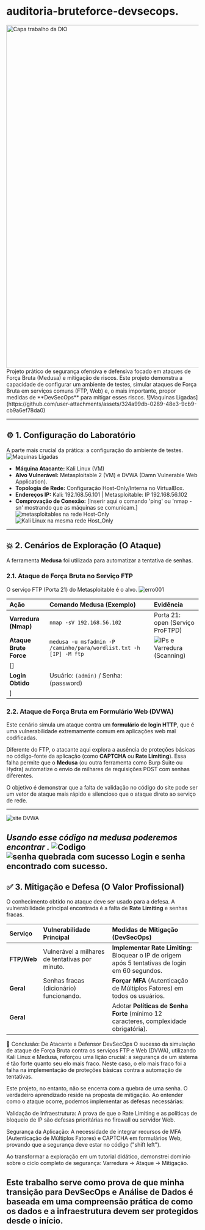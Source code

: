 # auditoria-bruteforce-devsecops.
<img width="1600" height="896" alt="Capa trabalho da DIO" src="https://github.com/user-attachments/assets/98fcdbce-3ae6-48a6-b556-69445171ddc1" />
Projeto prático de segurança ofensiva e defensiva focado em ataques de Força Bruta (Medusa) e mitigação de riscos.
Este projeto demonstra a capacidade de configurar um ambiente de testes, simular ataques de Força Bruta em serviços comuns (FTP, Web) e, o mais importante, propor medidas de **DevSecOps** para mitigar esses riscos.
![Maquinas Ligadas](https://github.com/user-attachments/assets/324a99db-0289-48e3-9cb9-cb9a6ef78da0)

---

## ⚙️ 1. Configuração do Laboratório

A parte mais crucial da prática: a configuração do ambiente de testes.
![Maquinas Ligadas](https://github.com/user-attachments/assets/324a99db-0289-48e3-9cb9-cb9a6ef78da0)
* **Máquina Atacante:** Kali Linux (VM)
* **Alvo Vulnerável:** Metasploitable 2 (VM) e DVWA (Damn Vulnerable Web Application).
* **Topologia de Rede:** Configuração Host-Only/Interna no VirtualBox.
* **Endereços IP:** Kali: 192.168.56.101 | Metasploitable: IP 192.168.56.102
* **Comprovação de Conexão:** [Inserir aqui o comando 'ping' ou 'nmap -sn' mostrando que as máquinas se comunicam.]
![metasploitables na rede Host-Only](https://github.com/user-attachments/assets/267167b7-38c8-42c1-832b-4dd0e79c2664)
![Kali Linux na mesma rede Host_Only](https://github.com/user-attachments/assets/1fc668d8-7b4c-4b48-95eb-65392cc6f8f8)

---

## 💥 2. Cenários de Exploração (O Ataque)

A ferramenta **Medusa** foi utilizada para automatizar a tentativa de senhas.

### 2.1. Ataque de Força Bruta no Serviço FTP

O serviço FTP (Porta 21) do Metasploitable é o alvo.
![erro001](https://github.com/user-attachments/assets/07aa40de-ba35-46eb-b6b6-50afc43ccb2c)


| Ação | Comando Medusa (Exemplo) | Evidência |
| :--- | :--- | :--- |
| **Varredura (Nmap)** | `nmap -sV 192.168.56.102` | Porta 21: open (Serviço ProFTPD) |![IPs e Varredura (Scanning)](https://github.com/user-attachments/assets/40718837-b069-460c-9ca0-e22956886723)
| **Ataque Brute Force** | `medusa -u msfadmin -P /caminho/para/wordlist.txt -h [IP] -M ftp` | ![IPs e Varredura (Scanning)](https://github.com/user-attachments/assets/40718837-b069-460c-9ca0-e22956886723)
[] |
| **Login Obtido** | Usuário: `(admin)` / Senha:  (password) |
] |

### 2.2. Ataque de Força Bruta em Formulário Web (DVWA)



Este cenário simula um ataque contra um **formulário de login HTTP**, que é uma vulnerabilidade extremamente comum em aplicações web mal codificadas.

Diferente do FTP, o atacante aqui explora a ausência de proteções básicas no código-fonte da aplicação (como **CAPTCHA** ou **Rate Limiting**). Essa falha permite que o **Medusa** (ou outra ferramenta como Burp Suite ou Hydra) automatize o envio de milhares de requisições POST com senhas diferentes.

O objetivo é demonstrar que a falta de validação no código do site pode ser um vetor de ataque mais rápido e silencioso que o ataque direto ao serviço de rede.

---
![site DVWA](https://github.com/user-attachments/assets/d3f71b2c-1c4b-45c0-9464-62503f3ab606)


*Usando esse código na medusa poderemos encontrar .*
![Codigo](https://github.com/user-attachments/assets/83adbba0-668a-45b8-9a5a-c19f8bde04d3)
![senha quebrada com sucesso](https://github.com/user-attachments/assets/7f817177-3446-4fce-8c70-46808d5c9143)
Login e senha encontrado com sucesso.
---

## ✅ 3. Mitigação e Defesa (O Valor Profissional)

O conhecimento obtido no ataque deve ser usado para a defesa. A vulnerabilidade principal encontrada é a falta de **Rate Limiting** e senhas fracas.

| Serviço | Vulnerabilidade Principal | Medidas de Mitigação (DevSecOps) |
| :--- | :--- | :--- |
| **FTP/Web** | Vulnerável a milhares de tentativas por minuto. | **Implementar Rate Limiting:** Bloquear o IP de origem após 5 tentativas de login em 60 segundos. |
| **Geral** | Senhas fracas (dicionário) funcionando. | **Forçar MFA** (Autenticação de Múltiplos Fatores) em todos os usuários. |
| **Geral** | | Adotar **Políticas de Senha Forte** (mínimo 12 caracteres, complexidade obrigatória). | .

🛑 Conclusão: De Atacante a Defensor DevSecOps
O sucesso da simulação de ataque de Força Bruta contra os serviços FTP e Web (DVWA), utilizando Kali Linux e Medusa, reforçou uma lição crucial: a segurança de um sistema é tão forte quanto seu elo mais fraco. Neste caso, o elo mais fraco foi a falha na implementação de proteções básicas contra a automação de tentativas.

Este projeto, no entanto, não se encerra com a quebra de uma senha. O verdadeiro aprendizado reside na proposta de mitigação. Ao entender como o ataque ocorre, podemos implementar as defesas necessárias:

Validação de Infraestrutura: A prova de que o Rate Limiting e as políticas de bloqueio de IP são defesas prioritárias no firewall ou servidor Web.

Segurança da Aplicação: A necessidade de integrar recursos de MFA (Autenticação de Múltiplos Fatores) e CAPTCHA em formulários Web, provando que a segurança deve estar no código ("shift left").

Ao transformar a exploração em um tutorial didático, demonstrei domínio sobre o ciclo completo de segurança: Varredura → Ataque → Mitigação.

Este trabalho serve como prova de que minha transição para DevSecOps e Análise de Dados é baseada em uma compreensão prática de como os dados e a infraestrutura devem ser protegidos desde o início.
---
